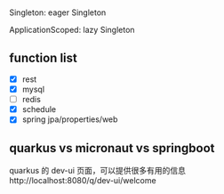 #

##

Singleton: eager Singleton

ApplicationScoped: lazy Singleton

## function list

- [x] rest
- [x] mysql
- [ ] redis
- [x] schedule
- [x] spring jpa/properties/web

## quarkus vs micronaut vs springboot

quarkus 的 dev-ui 页面，可以提供很多有用的信息 http://localhost:8080/q/dev-ui/welcome


